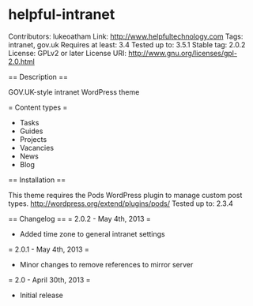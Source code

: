 helpful-intranet
================

Contributors: lukeoatham
Link: http://www.helpfultechnology.com
Tags: intranet, gov.uk
Requires at least: 3.4
Tested up to: 3.5.1
Stable tag: 2.0.2
License: GPLv2 or later
License URI: http://www.gnu.org/licenses/gpl-2.0.html


== Description ==

GOV.UK-style intranet WordPress theme


= Content types =

* Tasks
* Guides
* Projects
* Vacancies
* News
* Blog


== Installation ==

This theme requires the Pods WordPress plugin to manage custom post types.
http://wordpress.org/extend/plugins/pods/
Tested up to: 2.3.4


== Changelog ==
= 2.0.2 - May 4th, 2013 =
* Added time zone to general intranet settings

= 2.0.1 - May 4th, 2013 =
* Minor changes to remove references to mirror server


= 2.0 - April 30th, 2013 =
* Initial release


